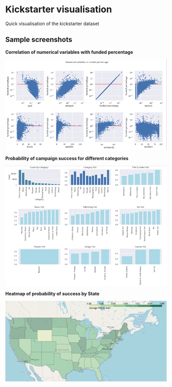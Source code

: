 # Kickstarter visualisation
Quick visualisation of the kickstarter dataset

## Sample screenshots

**Correlation of numerical variables with funded percentage**

![pic1](screenshots/pic1.png)

**Probability of campaign success for different categories**

![pic2](screenshots/pic2.png)

**Heatmap of probability of success by State**

![pic3](screenshots/pic3.png)
